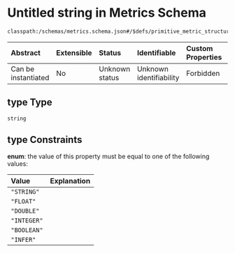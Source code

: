 # Untitled string in Metrics Schema

```txt
classpath:/schemas/metrics.schema.json#/$defs/primitive_metric_structure/properties/type
```



| Abstract            | Extensible | Status         | Identifiable            | Custom Properties | Additional Properties | Access Restrictions | Defined In                                                                    |
| :------------------ | :--------- | :------------- | :---------------------- | :---------------- | :-------------------- | :------------------ | :---------------------------------------------------------------------------- |
| Can be instantiated | No         | Unknown status | Unknown identifiability | Forbidden         | Allowed               | none                | [metrics.schema.json\*](../../out/metrics.schema.json "open original schema") |

## type Type

`string`

## type Constraints

**enum**: the value of this property must be equal to one of the following values:

| Value       | Explanation |
| :---------- | :---------- |
| `"STRING"`  |             |
| `"FLOAT"`   |             |
| `"DOUBLE"`  |             |
| `"INTEGER"` |             |
| `"BOOLEAN"` |             |
| `"INFER"`   |             |

